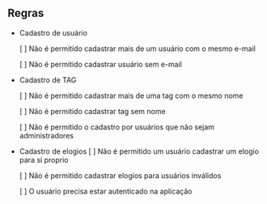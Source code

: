 ## Regras

- Cadastro de usuário

    [ ] Não é permitido cadastrar mais de um usuário com o mesmo e-mail

    [ ] Não é permitido cadastrar usuário sem e-mail

- Cadastro de TAG

    [ ] Não é permitido cadastrar mais de uma tag com o mesmo nome
    
    [ ] Não é permitido cadastrar tag sem nome

    [ ] Não é permitido o cadastro por usuários que não sejam administradores


- Cadastro de elogios
    [ ] Não é permitido um usuário cadastrar um elogio para si proprio

    [ ] Não é permitido cadastrar elogios para usuários inválidos

    [ ] O usuário precisa estar autenticado na aplicação